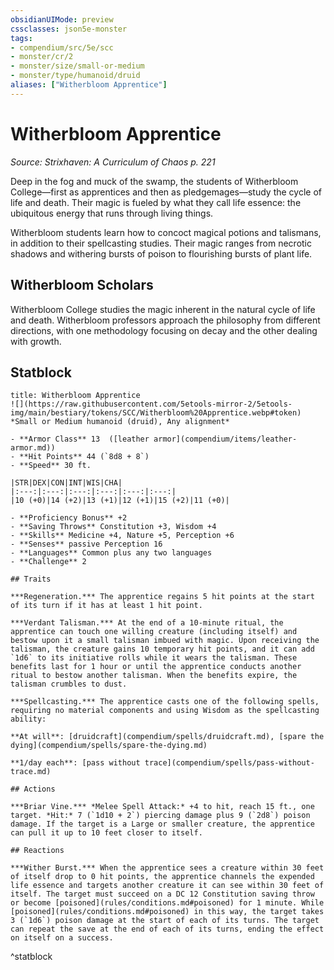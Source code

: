 ```yaml
---
obsidianUIMode: preview
cssclasses: json5e-monster
tags:
- compendium/src/5e/scc
- monster/cr/2
- monster/size/small-or-medium
- monster/type/humanoid/druid
aliases: ["Witherbloom Apprentice"]
---
```

# Witherbloom Apprentice
*Source: Strixhaven: A Curriculum of Chaos p. 221*  

Deep in the fog and muck of the swamp, the students of Witherbloom College—first as apprentices and then as pledgemages—study the cycle of life and death. Their magic is fueled by what they call life essence: the ubiquitous energy that runs through living things.

Witherbloom students learn how to concoct magical potions and talismans, in addition to their spellcasting studies. Their magic ranges from necrotic shadows and withering bursts of poison to flourishing bursts of plant life.

## Witherbloom Scholars

Witherbloom College studies the magic inherent in the natural cycle of life and death. Witherbloom professors approach the philosophy from different directions, with one methodology focusing on decay and the other dealing with growth.

## Statblock

```ad-statblock
title: Witherbloom Apprentice
![](https://raw.githubusercontent.com/5etools-mirror-2/5etools-img/main/bestiary/tokens/SCC/Witherbloom%20Apprentice.webp#token)
*Small or Medium humanoid (druid), Any alignment*

- **Armor Class** 13  ([leather armor](compendium/items/leather-armor.md))
- **Hit Points** 44 (`8d8 + 8`)
- **Speed** 30 ft.

|STR|DEX|CON|INT|WIS|CHA|
|:---:|:---:|:---:|:---:|:---:|:---:|
|10 (+0)|14 (+2)|13 (+1)|12 (+1)|15 (+2)|11 (+0)|

- **Proficiency Bonus** +2
- **Saving Throws** Constitution +3, Wisdom +4
- **Skills** Medicine +4, Nature +5, Perception +6
- **Senses** passive Perception 16
- **Languages** Common plus any two languages
- **Challenge** 2

## Traits

***Regeneration.*** The apprentice regains 5 hit points at the start of its turn if it has at least 1 hit point.

***Verdant Talisman.*** At the end of a 10-minute ritual, the apprentice can touch one willing creature (including itself) and bestow upon it a small talisman imbued with magic. Upon receiving the talisman, the creature gains 10 temporary hit points, and it can add `1d6` to its initiative rolls while it wears the talisman. These benefits last for 1 hour or until the apprentice conducts another ritual to bestow another talisman. When the benefits expire, the talisman crumbles to dust.

***Spellcasting.*** The apprentice casts one of the following spells, requiring no material components and using Wisdom as the spellcasting ability:

**At will**: [druidcraft](compendium/spells/druidcraft.md), [spare the dying](compendium/spells/spare-the-dying.md)

**1/day each**: [pass without trace](compendium/spells/pass-without-trace.md)

## Actions

***Briar Vine.*** *Melee Spell Attack:* +4 to hit, reach 15 ft., one target. *Hit:* 7 (`1d10 + 2`) piercing damage plus 9 (`2d8`) poison damage. If the target is a Large or smaller creature, the apprentice can pull it up to 10 feet closer to itself.

## Reactions

***Wither Burst.*** When the apprentice sees a creature within 30 feet of itself drop to 0 hit points, the apprentice channels the expended life essence and targets another creature it can see within 30 feet of itself. The target must succeed on a DC 12 Constitution saving throw or become [poisoned](rules/conditions.md#poisoned) for 1 minute. While [poisoned](rules/conditions.md#poisoned) in this way, the target takes 3 (`1d6`) poison damage at the start of each of its turns. The target can repeat the save at the end of each of its turns, ending the effect on itself on a success.
```
^statblock